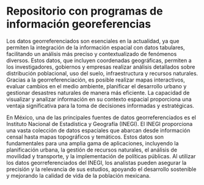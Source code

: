 # Repositorio con programas de información georeferencias

Los datos georreferenciados son esenciales en la actualidad, ya que permiten la integración de la información espacial con datos tabulares, facilitando un análisis más preciso y contextualizado de fenómenos diversos. Estos datos, que incluyen coordenadas geográficas, permiten a los investigadores, gobiernos y empresas realizar análisis detallados sobre distribución poblacional, uso del suelo, infraestructura y recursos naturales. Gracias a la georreferenciación, es posible realizar mapas interactivos, evaluar cambios en el medio ambiente, planificar el desarrollo urbano y gestionar desastres naturales de manera más eficiente. La capacidad de visualizar y analizar información en su contexto espacial proporciona una ventaja significativa para la toma de decisiones informadas y estratégicas.

En México, una de las principales fuentes de datos georreferenciados es el Instituto Nacional de Estadística y Geografía (INEGI). El INEGI proporciona una vasta colección de datos espaciales que abarcan desde información censal hasta mapas topográficos y temáticos. Estos datos son fundamentales para una amplia gama de aplicaciones, incluyendo la planificación urbana, la gestión de recursos naturales, el análisis de movilidad y transporte, y la implementación de políticas públicas. Al utilizar los datos georreferenciados del INEGI, los analistas pueden asegurar la precisión y la relevancia de sus estudios, apoyando el desarrollo sostenible y mejorando la calidad de vida de la población mexicana.
